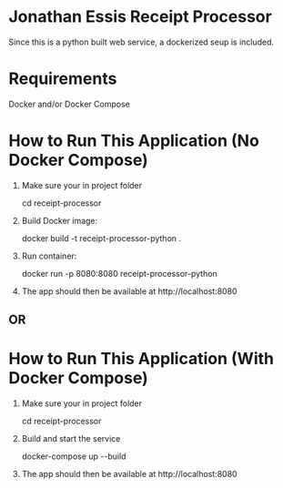 # Jonathan Essis Receipt Processor

Since this is a python built web service, a dockerized seup is included.

# Requirements

Docker and/or Docker Compose

# How to Run This Application (No Docker Compose)

1. Make sure your in project folder

   cd receipt-processor

2. Build Docker image:

   docker build -t receipt-processor-python .

3. Run container:

   docker run -p 8080:8080 receipt-processor-python

4. The app should then be available at http://localhost:8080

## OR

# How to Run This Application (With Docker Compose)

1. Make sure your in project folder

   cd receipt-processor

2. Build and start the service

   docker-compose up --build

3. The app should then be available at http://localhost:8080
